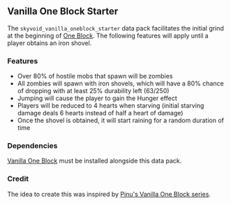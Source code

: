 ## Vanilla One Block Starter
The `skyvoid_vanilla_oneblock_starter` data pack facilitates the initial grind at the beginning of [One Block](https://github.com/BluePsychoRanger/SkyBlock_Collection/blob/main/starter_islands/skyvoid_vanilla_oneblock). The following features will apply until a player obtains an iron shovel.

### Features
- Over 80% of hostile mobs that spawn will be zombies
- All zombies will spawn with iron shovels, which will have a 80% chance of dropping with at least 25% durability left (63/250)
- Jumping will cause the player to gain the Hunger effect
- Players will be reduced to 4 hearts when starving (initial starving damage deals 6 hearts instead of half a heart of damage)
- Once the shovel is obtained, it will start raining for a random duration of time

### Dependencies
[Vanilla One Block](https://github.com/BluePsychoRanger/SkyBlock_Collection/blob/main/starter_islands/skyvoid_vanilla_oneblock) must be installed alongside this data pack. 

### Credit
The idea to create this was inspired by [Pinu's Vanilla One Block series](https://www.youtube.com/watch?v=66q2bgLwWLs).
